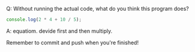 Q: Without running the actual code, what do you think this program does?

```js
console.log(2 * 4 + 10 / 5);
```

A: equatiom. devide first and then multiply.


Remember to commit and push when you're finished!
